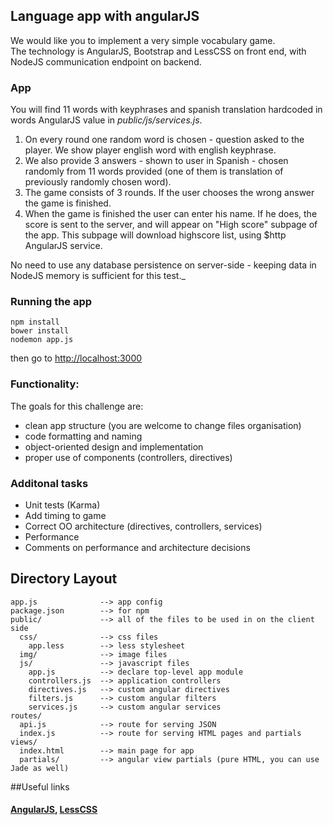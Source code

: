 ## Language app with angularJS


We would like you to implement a very simple vocabulary game.  
The technology is AngularJS, Bootstrap and LessCSS on front end, with NodeJS communication endpoint on backend.

### App

You will find 11 words with keyphrases and spanish translation hardcoded in words AngularJS value in *public/js/services.js*.  

1. On every round one random word is chosen - question asked to the player. We show player english word with english keyphrase.  
2. We also provide 3 answers - shown to user in Spanish - chosen randomly from 11 words provided (one of them is translation of previously randomly chosen word).   
3. The game consists of 3 rounds. If the user chooses the wrong answer the game is finished.
4. When the game is finished the
 user can enter his name. If he does, the score is sent to the server, and will appear on "High score" subpage of the app. This subpage will download highscore list, using $http AngularJS service.


No need to use any database persistence on server-side - keeping data in NodeJS memory is sufficient for this test._

### Running the app

    npm install
    bower install
    nodemon app.js

then go to [http://localhost:3000](http://localhost:3000) 


### Functionality:


The goals for this challenge are:  
- clean app structure (you are welcome to change files organisation)  
- code formatting and naming  
- object-oriented design and implementation
- proper use of components (controllers, directives)


### Additonal tasks

- Unit tests (Karma)  
- Add timing to game
- Correct OO architecture (directives, controllers, services)
- Performance
- Comments on performance and architecture decisions


## Directory Layout
    
    app.js              --> app config
    package.json        --> for npm
    public/             --> all of the files to be used in on the client side
      css/              --> css files
        app.less        --> less stylesheet
      img/              --> image files
      js/               --> javascript files
        app.js          --> declare top-level app module
        controllers.js  --> application controllers
        directives.js   --> custom angular directives
        filters.js      --> custom angular filters
        services.js     --> custom angular services
    routes/
      api.js            --> route for serving JSON
      index.js          --> route for serving HTML pages and partials
    views/
      index.html        --> main page for app
      partials/         --> angular view partials (pure HTML, you can use Jade as well)


##Useful links
#### [AngularJS](http://angularjs.org/), [LessCSS](http://lesscss.org/)



